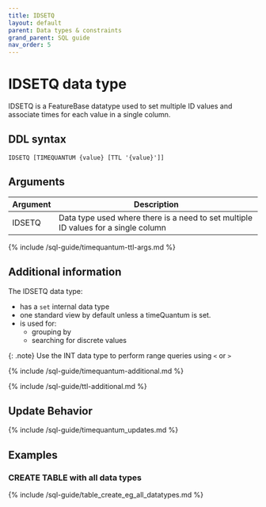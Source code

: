 ```yaml
---
title: IDSETQ
layout: default
parent: Data types & constraints
grand_parent: SQL guide
nav_order: 5
---
```


# IDSETQ data type

IDSETQ is a FeatureBase datatype used to set multiple ID values and associate times for each value in a single column.

## DDL syntax

```
IDSETQ [TIMEQUANTUM {value} [TTL '{value}']]
```

## Arguments

| Argument | Description |
|---|---|
| IDSETQ | Data type used where there is a need to set multiple ID values for a single column |
{% include /sql-guide/timequantum-ttl-args.md %}

## Additional information

The IDSETQ data type:
* has a `set` internal data type
* one standard view by default unless a timeQuantum is set.
* is used for:
  * grouping by
  * searching for discrete values

{: .note}
Use the INT data type to perform range queries using `<` or `>`

{% include /sql-guide/timequantum-additional.md %}

{% include /sql-guide/ttl-additional.md %}

## Update Behavior

{% include /sql-guide/timequantum_updates.md %}

## Examples

### CREATE TABLE with all data types

{% include /sql-guide/table_create_eg_all_datatypes.md %}
